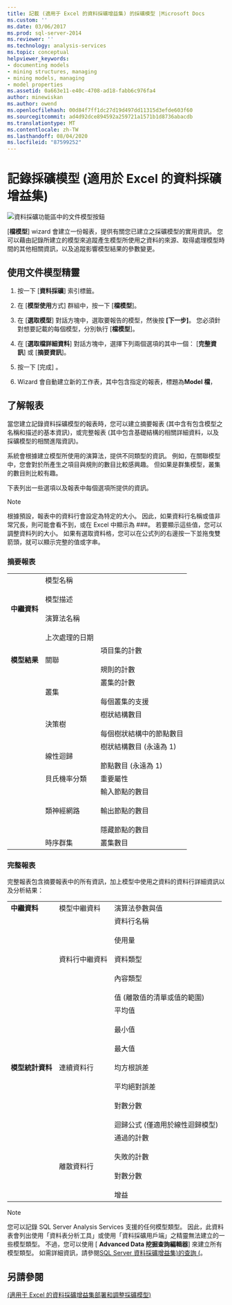 ```yaml
---
title: 記載 (適用于 Excel 的資料採礦增益集) 的採礦模型 |Microsoft Docs
ms.custom: ''
ms.date: 03/06/2017
ms.prod: sql-server-2014
ms.reviewer: ''
ms.technology: analysis-services
ms.topic: conceptual
helpviewer_keywords:
- documenting models
- mining structures, managing
- mining models, managing
- model properties
ms.assetid: 0a663e11-e40c-4708-ad18-fabb6c976fa4
author: minewiskan
ms.author: owend
ms.openlocfilehash: 00d84f7ff1dc27d19d497dd11315d3efde603f60
ms.sourcegitcommit: ad4d92dce894592a259721a1571b1d8736abacdb
ms.translationtype: MT
ms.contentlocale: zh-TW
ms.lasthandoff: 08/04/2020
ms.locfileid: "87599252"
---
```

# <a name="documenting-mining-models-data-mining-add-ins-for-excel"></a>記錄採礦模型 (適用於 Excel 的資料採礦增益集)
  ![資料採礦功能區中的文件模型按鈕](media/dmc-docmodel.gif "資料採礦功能區中的文件模型按鈕")  
  
 [**檔模型**] wizard 會建立一份報表，提供有關您已建立之採礦模型的實用資訊。 您可以藉由記錄所建立的模型來追蹤產生模型所使用之資料的來源、取得處理模型時間的其他相關資訊，以及追蹤影響模型結果的參數變更。  
  
## <a name="using-the-document-model-wizard"></a>使用文件模型精靈  
  
1.  按一下 [**資料採礦**] 索引標籤。  
  
2.  在 [**模型使用**方式] 群組中，按一下 [**檔模型**]。  
  
3.  在 [**選取模型**] 對話方塊中，選取要報告的模型，然後按 **[下一步]**。 您必須針對想要記載的每個模型，分別執行 [**檔模型**]。  
  
4.  在 [**選取檔詳細資料**] 對話方塊中，選擇下列兩個選項的其中一個： [**完整資訊**] 或 [**摘要資訊**]。  
  
5.  按一下 [完成] 。  
  
6.  Wizard 會自動建立新的工作表，其中包含指定的報表，標題為**Model 檔**，  
  
## <a name="understanding-the-report"></a>了解報表  
 當您建立記錄資料採礦模型的報表時，您可以建立摘要報表 (其中含有包含模型之名稱和描述的基本資訊)，或完整報表 (其中包含基礎結構的相關詳細資料，以及採礦模型的相關進階資訊)。  
  
 系統會根據建立模型所使用的演算法，提供不同類型的資訊。 例如，在關聯模型中，您會對於所產生之項目與規則的數目比較感興趣。 但如果是群集模型，叢集的數目則比較有趣。  
  
 下表列出一些選項以及報表中每個選項所提供的資訊。  
  
> [!NOTE]  
>  根據預設，報表中的資料行會設定為特定的大小。 因此，如果資料行名稱或值非常冗長，則可能會看不到，或在 Excel 中顯示為 ###。 若要顯示這些值，您可以調整資料列的大小。 如果有選取資料格，您可以在公式列的右邊按一下並拖曳雙箭頭，就可以顯示完整的值或字串。  
  
### <a name="summary-report"></a>摘要報表  
  
||||  
|-|-|-|  
|**中繼資料**|模型名稱<br /><br /> 模型描述<br /><br /> 演算法名稱<br /><br /> 上次處理的日期||  
|**模型結果**|關聯|項目集的計數<br /><br /> 規則的計數|  
||叢集|叢集的計數<br /><br /> 每個叢集的支援|  
||決策樹|樹狀結構數目<br /><br /> 每個樹狀結構中的節點數目|  
||線性迴歸|樹狀結構數目 (永遠為 1)<br /><br /> 節點數目 (永遠為 1)|  
||貝氏機率分類|重要屬性|  
||類神經網路|輸入節點的數目<br /><br /> 輸出節點的數目<br /><br /> 隱藏節點的數目|  
||時序群集|叢集數目|  
  
### <a name="complete-report"></a>完整報表  
 完整報表包含摘要報表中的所有資訊，加上模型中使用之資料的資料行詳細資訊以及分析結果：  
  
||||  
|-|-|-|  
|**中繼資料**|模型中繼資料|演算法參數與值|  
||資料行中繼資料|資料行名稱<br /><br /> 使用量<br /><br /> 資料類型<br /><br /> 內容類型<br /><br /> 值 (離散值的清單或值的範圍)|  
|**模型統計資料**|連續資料行|平均值<br /><br /> 最小值<br /><br /> 最大值<br /><br /> 均方根誤差<br /><br /> 平均絕對誤差<br /><br /> 對數分數<br /><br /> 迴歸公式 (僅適用於線性迴歸模型)|  
||離散資料行|通過的計數<br /><br /> 失敗的計數<br /><br /> 對數分數<br /><br /> 增益|  
  
> [!NOTE]  
>  您可以記錄 SQL Server Analysis Services 支援的任何模型類型。 因此，此資料表會列出使用「資料表分析工具」或使用「資料採礦用戶端」之精靈無法建立的一些模型類型。 不過，您可以使用 [ **Advanced Data 挖掘查詢編輯器**] 來建立所有模型類型。 如需詳細資訊，請參閱[SQL Server 資料採礦增益集&#41;的查詢 &#40;](query-sql-server-data-mining-add-ins.md)。  
  
## <a name="see-also"></a>另請參閱  
 [&#40;適用于 Excel 的資料採礦增益集部署和調整採礦模型&#41;](deploying-and-scaling-mining-models-data-mining-add-ins-for-excel.md)  
  
  
